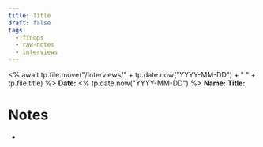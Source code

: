 ```yaml
---
title: Title
draft: false
tags:
  - finops
  - raw-notes
  - interviews
---
```

<% await tp.file.move("/Interviews/" + tp.date.now("YYYY-MM-DD") + " " + tp.file.title) %>
**Date:** <% tp.date.now("YYYY-MM-DD") %>
**Name:** 
**Title:** 

# Notes
- 